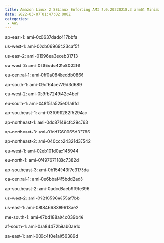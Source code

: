 ```yaml
---
title: Amazon Linux 2 SELinux Enforcing AMI 2.0.20220218.3 arm64 Minimal HVM gp2
date: 2022-03-07T01:47:02.000Z
categories:
 - AWS
---
```


ap-east-1: ami-0c0637dadc417bbfa

us-west-1: ami-00cb06969423caf5f

us-east-2: ami-01696ea3edeb31713

eu-west-3: ami-0295edc421e8022f6

eu-central-1: ami-0ff0a084beddb0866

ap-south-1: ami-09cf64ce779d3d689

eu-west-2: ami-0b9fb7249f42c4bef

eu-south-1: ami-048f51a525e01a9fd

ap-southeast-1: ami-03f09ff282f5294ac

ap-northeast-1: ami-0dc87149cfc29c763

ap-northeast-3: ami-01dd1260965d33786

ap-northeast-2: ami-040ccb24321d37542

eu-west-1: ami-02eb101d0ac145944

eu-north-1: ami-0f497671188c7382d

ap-southeast-3: ami-0b154943f7c3173da

ca-central-1: ami-0e6bbaf4f5bdd2ad8

ap-southeast-2: ami-0adcd8aeb9f9fe396

us-west-2: ami-09210536e655af7bb

us-east-1: ami-08f84668389613ae2

me-south-1: ami-07bd188a04c039b46

af-south-1: ami-0aa84472b9ab0ae1c

sa-east-1: ami-000c4f0e1a056389d

